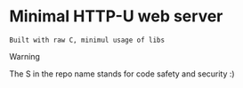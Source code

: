 # Minimal HTTP-U web server

    Built with raw C, minimul usage of libs

> [!WARNING]  
> The S in the repo name stands for code safety and security :)
